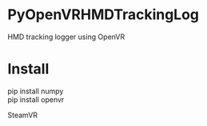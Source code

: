 # PyOpenVRHMDTrackingLog
 HMD tracking logger using OpenVR

# Install
pip install numpy  
pip install openvr  
  
SteamVR  
